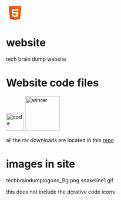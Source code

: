 <svg xmlns="http://www.w3.org/2000/svg" x="0px" y="0px" width="48" height="48" viewBox="0 0 48 48">
<path fill="#E65100" d="M41,5H7l3,34l14,4l14-4L41,5L41,5z"></path><path fill="#FF6D00" d="M24 8L24 39.9 35.2 36.7 37.7 8z"></path><path fill="#FFF" d="M24,25v-4h8.6l-0.7,11.5L24,35.1v-4.2l4.1-1.4l0.3-4.5H24z M32.9,17l0.3-4H24v4H32.9z"></path><path fill="#EEE" d="M24,30.9v4.2l-7.9-2.6L15.7,27h4l0.2,2.5L24,30.9z M19.1,17H24v-4h-9.1l0.7,12H24v-4h-4.6L19.1,17z"></path>
</svg>

# website
tech brain dump website

# Website code files

 <img width="48" height="48" src="https://img.icons8.com/color/48/code.png" alt="code"/>

<img width="94" height="94" src="https://img.icons8.com/3d-fluency/94/winrar.png" alt="winrar"/>

all the rar downloads are located in this [repo](https://github.com/techbraindump/website-code-rar/tree/main)

# images in site

techbraindumplogono_Bg.png
snakeline1.gif

this does not include the dcrative code icons


